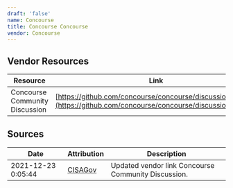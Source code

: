 ```yaml
---
draft: 'false'
name: Concourse
title: Concourse Concourse
vendor: Concourse
---
```


## Vendor Resources
| Resource | Link |
| --- | --- |
| Concourse Community Discussion | [https://github.com/concourse/concourse/discussions/7887](https://github.com/concourse/concourse/discussions/7887) |



## Sources
| Date | Attribution | Description |
| --- | --- | --- |
| 2021-12-23 0:05:44 | [CISAGov](https://raw.githubusercontent.com/cisagov/log4j-affected-db/develop/README.md) | Updated vendor link Concourse Community Discussion.  |
